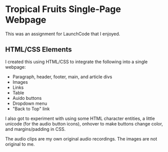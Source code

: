 # Tropical Fruits Single-Page Webpage

This was an assignment for LaunchCode that I enjoyed. 

## HTML/CSS Elements
I created this using HTML/CSS to integrate the following into a single webpage:
* Paragraph, header, footer, main, and article divs
* Images
* Links
* Table
* Auido buttons
* Dropdown menu
* "Back to Top" link

I also got to experiment with using some HTML character entities, a little unicode (for the audio button icons), onhover to make buttons change color, and margins/padding in CSS.

The audio clips are my own original audio recordings. The images are not original to me.